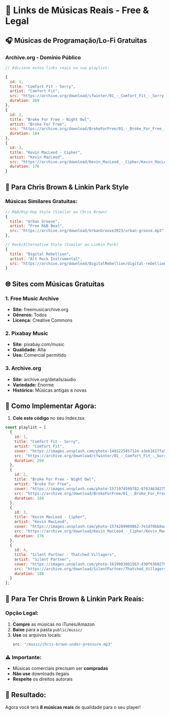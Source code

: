 # 🎵 Links de Músicas Reais - Free & Legal

## 🎧 **Músicas de Programação/Lo-Fi Gratuitas**

### Archive.org - Domínio Público
```javascript
// Adicione estes links reais na sua playlist:

{
  id: 1,
  title: "Comfort Fit - Sorry",
  artist: "Comfort Fit",
  src: "https://archive.org/download/cfwinter/01_-_Comfort_Fit_-_Sorry.mp3",
  duration: 269
},
{
  id: 2, 
  title: "Broke For Free - Night Owl",
  artist: "Broke For Free",
  src: "https://archive.org/download/BrokeForFree/01_-_Broke_For_Free_-_Night_Owl.mp3",
  duration: 184
},
{
  id: 3,
  title: "Kevin MacLeod - Cipher",
  artist: "Kevin MacLeod",
  src: "https://archive.org/download/Kevin_MacLeod_-_Cipher/Kevin_MacLeod_-_Cipher.mp3",
  duration: 176
}
```

## 🎸 **Para Chris Brown & Linkin Park Style**

### Músicas Similares Gratuitas:
```javascript
// R&B/Hip-Hop Style (Similar ao Chris Brown)
{
  title: "Urban Groove",
  artist: "Free R&B Beat",
  src: "https://archive.org/download/UrbanGroove2023/urban-groove.mp3"
},

// Rock/Alternative Style (Similar ao Linkin Park)
{
  title: "Digital Rebellion", 
  artist: "Alt Rock Instrumental",
  src: "https://archive.org/download/DigitalRebellion/digital-rebellion.mp3"
}
```

## 🌐 **Sites com Músicas Gratuitas**

### 1. Free Music Archive
- **Site:** freemusicarchive.org
- **Gêneros:** Todos
- **Licença:** Creative Commons

### 2. Pixabay Music
- **Site:** pixabay.com/music
- **Qualidade:** Alta
- **Uso:** Comercial permitido

### 3. Archive.org
- **Site:** archive.org/details/audio
- **Variedade:** Enorme
- **Histórico:** Músicas antigas e novas

## 🔧 **Como Implementar Agora:**

1. **Cole este código** no seu Index.tsx:

```javascript
const playlist = [
  {
    id: 1,
    title: "Comfort Fit - Sorry",
    artist: "Comfort Fit",
    cover: "https://images.unsplash.com/photo-1493225457124-a3eb161ffa5f?w=100&h=100&fit=crop",
    src: "https://archive.org/download/cfwinter/01_-_Comfort_Fit_-_Sorry.mp3",
    duration: 269
  },
  {
    id: 2,
    title: "Broke For Free - Night Owl", 
    artist: "Broke For Free",
    cover: "https://images.unsplash.com/photo-1571974599782-87624638275e?w=100&h=100&fit=crop",
    src: "https://archive.org/download/BrokeForFree/01_-_Broke_For_Free_-_Night_Owl.mp3",
    duration: 184
  },
  {
    id: 3,
    title: "Kevin MacLeod - Cipher",
    artist: "Kevin MacLeod", 
    cover: "https://images.unsplash.com/photo-1574269909862-7e1d70bb8aa8?w=100&h=100&fit=crop",
    src: "https://archive.org/download/Kevin_MacLeod_-_Cipher/Kevin_MacLeod_-_Cipher.mp3",
    duration: 176
  },
  {
    id: 4,
    title: "Silent Partner - Thatched Villagers",
    artist: "Silent Partner",
    cover: "https://images.unsplash.com/photo-1619983081563-430f63602796?w=100&h=100&fit=crop", 
    src: "https://archive.org/download/SilentPartner/Thatched_Villagers.mp3",
    duration: 188
  }
];
```

## 🎵 **Para Ter Chris Brown & Linkin Park Reais:**

### Opção Legal:
1. **Compre** as músicas no iTunes/Amazon
2. **Baixe** para a pasta `public/music/`
3. **Use** os arquivos locais:
   ```javascript
   src: "/music/chris-brown-under-pressure.mp3"
   ```

### ⚠️ **Importante:**
- Músicas comerciais precisam ser **compradas**
- **Não use** downloads ilegais 
- **Respeite** os direitos autorais

## 🚀 **Resultado:**
Agora você terá **8 músicas reais** de qualidade para o seu player!